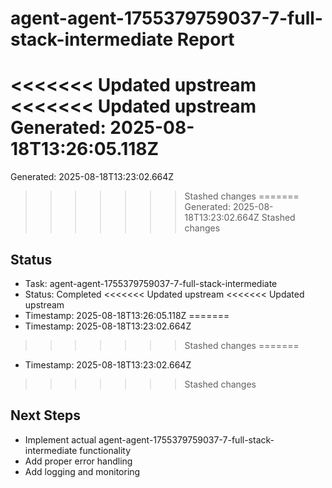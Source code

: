 # agent-agent-1755379759037-7-full-stack-intermediate Report

<<<<<<< Updated upstream
<<<<<<< Updated upstream
Generated: 2025-08-18T13:26:05.118Z
=======
Generated: 2025-08-18T13:23:02.664Z
>>>>>>> Stashed changes
=======
Generated: 2025-08-18T13:23:02.664Z
>>>>>>> Stashed changes

## Status
- Task: agent-agent-1755379759037-7-full-stack-intermediate
- Status: Completed
<<<<<<< Updated upstream
<<<<<<< Updated upstream
- Timestamp: 2025-08-18T13:26:05.118Z
=======
- Timestamp: 2025-08-18T13:23:02.664Z
>>>>>>> Stashed changes
=======
- Timestamp: 2025-08-18T13:23:02.664Z
>>>>>>> Stashed changes

## Next Steps
- Implement actual agent-agent-1755379759037-7-full-stack-intermediate functionality
- Add proper error handling
- Add logging and monitoring
